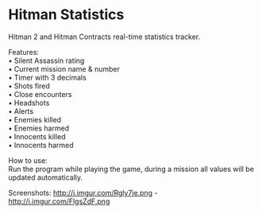 Hitman Statistics
============

Hitman 2 and Hitman Contracts real-time statistics tracker.

Features:<br>
 • Silent Assassin rating<br>
 • Current mission name & number<br>
 • Timer with 3 decimals<br>
 • Shots fired<br>
 • Close encounters<br>
 • Headshots<br>
 • Alerts<br>
 • Enemies killed<br>
 • Enemies harmed<br>
 • Innocents killed<br>
 • Innocents harmed

How to use:<br>
  Run the program while playing the game, during a mission all values will be updated automatically.

Screenshots: http://i.imgur.com/Rgly7je.png - http://i.imgur.com/FlgsZdF.png

